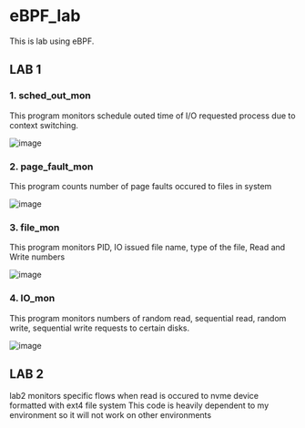 # eBPF_lab

This is lab using eBPF.

## LAB 1
### **1. sched_out_mon**

This program monitors schedule outed time of I/O requested process due to context switching.

![image](https://user-images.githubusercontent.com/31784008/162557079-d298d49b-ba9a-4633-ad03-5cbd5b73c1bf.png)


### **2. page_fault_mon**

This program counts number of page faults occured to files in system

![image](https://user-images.githubusercontent.com/31784008/162560041-416fd08d-8ea5-4a2b-bd79-a7bada311d4d.png)

### **3. file_mon**

This program monitors PID, IO issued file name, type of the file, Read and Write numbers

![image](https://user-images.githubusercontent.com/31784008/163986582-ed5357f7-0b23-4ca3-9515-74a1ff4a1eb3.png)


### **4. IO_mon**

This program monitors numbers of random read, sequential read, random write, sequential write requests to certain disks.

![image](https://user-images.githubusercontent.com/31784008/163990800-c19779c8-6647-48b8-882b-8d22c1954285.png)


## LAB 2
lab2 monitors specific flows when read is occured to nvme device formatted with ext4 file system
This code is heavily dependent to my environment so it will not work on other environments
